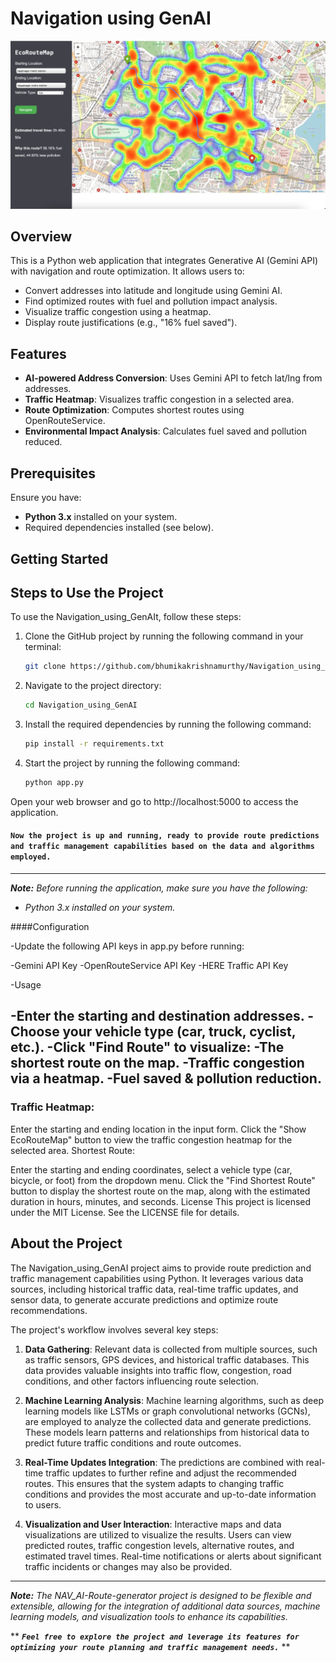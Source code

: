 # Navigation using GenAI

![Demo](https://github.com/bhumikakrishnamurthy/Navigation_using_GenAI/blob/main/output(1).jpeg)

## Overview
This is a Python web application that integrates Generative AI (Gemini API) with navigation and route optimization. It allows users to:
- Convert addresses into latitude and longitude using Gemini AI.
- Find optimized routes with fuel and pollution impact analysis.
- Visualize traffic congestion using a heatmap.
- Display route justifications (e.g., "16% fuel saved").

## Features
- **AI-powered Address Conversion**: Uses Gemini API to fetch lat/lng from addresses.
- **Traffic Heatmap**: Visualizes traffic congestion in a selected area.
- **Route Optimization**: Computes shortest routes using OpenRouteService.
- **Environmental Impact Analysis**: Calculates fuel saved and pollution reduced.

## Prerequisites
Ensure you have:
- **Python 3.x** installed on your system.
- Required dependencies installed (see below).

## Getting Started

## Steps to Use the Project

To use the Navigation_using_GenAIt, follow these steps:


1. Clone the GitHub project by running the following command in your terminal:
   ```bash
   git clone https://github.com/bhumikakrishnamurthy/Navigation_using_GenAI.git
   ```

2. Navigate to the project directory:
   ```bash
   cd Navigation_using_GenAI
   ```

3. Install the required dependencies by running the following command:
   ```bash
   pip install -r requirements.txt
   ```

4. Start the project by running the following command:
   ```bash
   python app.py
   ```

Open your web browser and go to http://localhost:5000 to access the application.

#### ``Now the project is up and running, ready to provide route predictions and traffic management capabilities based on the data and algorithms employed.``

---
***Note:*** *Before running the application, make sure you have the following:*

- *Python 3.x installed on your system.*

####Configuration

-Update the following API keys in app.py before running:

   -Gemini API Key
   -OpenRouteService API Key
   -HERE Traffic API Key
   
-Usage

   -Enter the starting and destination addresses.
   -Choose your vehicle type (car, truck, cyclist, etc.).
   -Click "Find Route" to visualize:
   -The shortest route on the map.
   -Traffic congestion via a heatmap.
   -Fuel saved & pollution reduction.
---
### Traffic Heatmap:

Enter the starting and ending location in the input form.
Click the "Show EcoRouteMap" button to view the traffic congestion heatmap for the selected area.
Shortest Route:

Enter the starting and ending coordinates, select a vehicle type (car, bicycle, or foot) from the dropdown menu.
Click the "Find Shortest Route" button to display the shortest route on the map, along with the estimated duration in hours, minutes, and seconds.
License
This project is licensed under the MIT License. See the LICENSE file for details.
## About the Project

The Navigation_using_GenAI project aims to provide route prediction and traffic management capabilities using Python. It leverages various data sources, including historical traffic data, real-time traffic updates, and sensor data, to generate accurate predictions and optimize route recommendations.

The project's workflow involves several key steps:

1. **Data Gathering**: Relevant data is collected from multiple sources, such as traffic sensors, GPS devices, and historical traffic databases. This data provides valuable insights into traffic flow, congestion, road conditions, and other factors influencing route selection.

2. **Machine Learning Analysis**: Machine learning algorithms, such as deep learning models like LSTMs or graph convolutional networks (GCNs), are employed to analyze the collected data and generate predictions. These models learn patterns and relationships from historical data to predict future traffic conditions and route outcomes.

3. **Real-Time Updates Integration**: The predictions are combined with real-time traffic updates to further refine and adjust the recommended routes. This ensures that the system adapts to changing traffic conditions and provides the most accurate and up-to-date information to users.

4. **Visualization and User Interaction**: Interactive maps and data visualizations are utilized to visualize the results. Users can view predicted routes, traffic congestion levels, alternative routes, and estimated travel times. Real-time notifications or alerts about significant traffic incidents or changes may also be provided.


---
***Note:*** *The NAV_AI-Route-generator project is designed to be flexible and extensible, allowing for the integration of additional data sources, machine learning models, and visualization tools to enhance its capabilities.*

** ***``
Feel free to explore the project and leverage its features for optimizing your route planning and traffic management needs.
``*** **
